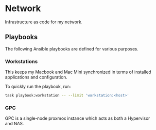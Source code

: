 # Network

Infrastructure as code for my network.

## Playbooks

The following Ansible playbooks are defined for various purposes.

### Workstations

This keeps my Macbook and Mac Mini synchronized in terms of installed applications and configuration.

To quickly run the playbook, run:

```sh
task playbook:workstation -- --limit 'workstation:<host>'
```

### GPC

GPC is a single-node proxmox instance which acts as both a Hypervisor and NAS.
